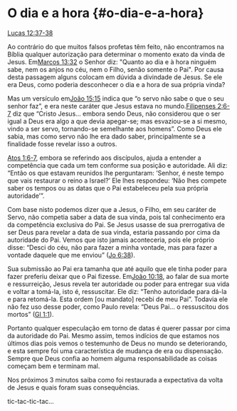 # **O dia e a hora** {#o-dia-e-a-hora}

[Lucas 12:37-38](http://bibliaonline.com.br/acf/lc/12/37-38)

Ao contrário do que muitos falsos profetas têm feito, não encontramos na Bíblia qualquer autorização para determinar o momento exato da vinda de Jesus. Em[Marcos 13:32](http://bibliaonline.com.br/acf/mc/13/32) o Senhor diz: &quot;Quanto ao dia e à hora ninguém sabe, nem os anjos no céu, nem o Filho, senão somente o Pai&quot;. Por causa desta passagem alguns colocam em dúvida a divindade de Jesus. Se ele era Deus, como poderia desconhecer o dia e a hora de sua própria vinda?

Mas um versículo em[João 15:15](http://bibliaonline.com.br/acf/jo/15/15) indica que “o servo não sabe o que o seu senhor faz”, e era neste caráter que Jesus estava no mundo.[Filipenses 2:6-7](http://bibliaonline.com.br/acf/fp/2/6-7) diz que “Cristo Jesus... embora sendo Deus, não considerou que o ser igual a Deus era algo a que devia apegar-se; mas esvaziou-se a si mesmo, vindo a ser servo, tornando-se semelhante aos homens”. Como Deus ele sabia, mas como servo não lhe era dado saber, principalmente se a finalidade fosse revelar isso a outros.

[Atos 1:6-7](http://bibliaonline.com.br/acf/atos/1/6-7), embora se referindo aos discípulos, ajuda a entender a competência que cada um tem conforme sua posição e autoridade. Ali diz: “Então os que estavam reunidos lhe perguntaram: ‘Senhor, é neste tempo que vais restaurar o reino a Israel?’ Ele lhes respondeu: ‘Não lhes compete saber os tempos ou as datas que o Pai estabeleceu pela sua própria autoridade’”.

Com base nisto podemos dizer que a Jesus, o Filho, em seu caráter de Servo, não competia saber a data de sua vinda, pois tal conhecimento era da competência exclusiva do Pai. Se Jesus usasse de sua prerrogativa de ser Deus para revelar a data de sua vinda, estaria passando por cima da autoridade do Pai. Vemos que isto jamais aconteceria, pois ele próprio disse: “Desci do céu, não para fazer a minha vontade, mas para fazer a vontade daquele que me enviou” ([Jo 6:38](http://bibliaonline.com.br/acf/jo/6/38)).

Sua submissão ao Pai era tamanha que até aquilo que ele tinha poder para fazer preferiu deixar que o Pai fizesse. Em[João 10:18](http://bibliaonline.com.br/acf/jo/10/18), ao falar de sua morte e ressurreição, Jesus revela ter autoridade ou poder para entregar sua vida e voltar a tomá-la, isto é, ressuscitar. Ele diz: “Tenho autoridade para dá-la e para retomá-la. Esta ordem [ou mandato] recebi de meu Pai”. Todavia ele não fez uso desse poder, como Paulo revela: “Deus Pai... o ressuscitou dos mortos” ([Gl 1:1](http://bibliaonline.com.br/acf/gl/1/1)).

Portanto qualquer especulação em torno de datas é querer passar por cima da autoridade do Pai. Mesmo assim, temos indícios de que estamos nos últimos dias pois vemos o testemunho de Deus no mundo se deteriorando, e esta sempre foi uma característica de mudança de era ou dispensação. Sempre que Deus confia ao homem alguma responsabilidade as coisas começam bem e terminam mal.

Nos próximos 3 minutos saiba como foi restaurada a expectativa da volta de Jesus e quais foram suas consequências.

tic-tac-tic-tac...